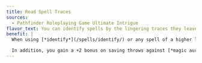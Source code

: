 ```yaml
---
title: Read Spell Traces
sources:
  - Pathfinder Roleplaying Game Ultimate Intrigue
flavor_text: You can identify spells by the lingering traces they leave.
benefit: |
  When using [*identify*](/spells/identify/) or any spell of a higher level that normally allows you to detect the school and aura strength of an active spell, if you exceed the DC by 10 or more, you also learn the exact spell. If the spell you are using would already allow you to learn the exact spell from its aura, you can attempt to identify the spell from the traces in a lingering aura, though you take a --10 penalty on such an attempt. When using [*greater detect magic*](/spells/greater-detect-magic/) to attempt to identify unique magical signatures, you receive a +2 bonus on your Knowledge (arcana) checks.

  In addition, you gain a +2 bonus on saving throws against [*magic aura*](/spells/magic-aura/) and other spells and effects that conceal a spell's true aura unless you succeed at a saving throw.
---
```


